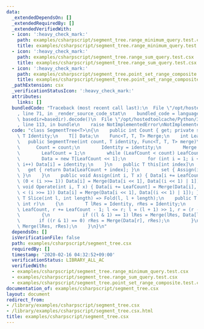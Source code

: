 ```yaml
---
data:
  _extendedDependsOn: []
  _extendedRequiredBy: []
  _extendedVerifiedWith:
  - icon: ':heavy_check_mark:'
    path: examples/csharpscript/segment_tree.range_minimum_query.test.csx
    title: examples/csharpscript/segment_tree.range_minimum_query.test.csx
  - icon: ':heavy_check_mark:'
    path: examples/csharpscript/segment_tree.range_sum_query.test.csx
    title: examples/csharpscript/segment_tree.range_sum_query.test.csx
  - icon: ':heavy_check_mark:'
    path: examples/csharpscript/segment_tree.point_set_range_composite.test.csx
    title: examples/csharpscript/segment_tree.point_set_range_composite.test.csx
  _pathExtension: csx
  _verificationStatusIcon: ':heavy_check_mark:'
  attributes:
    links: []
  bundledCode: "Traceback (most recent call last):\n  File \"/opt/hostedtoolcache/Python/3.8.5/x64/lib/python3.8/site-packages/onlinejudge_verify/documentation/build.py\"\
    , line 71, in _render_source_code_stat\n    bundled_code = language.bundle(stat.path,\
    \ basedir=basedir).decode()\n  File \"/opt/hostedtoolcache/Python/3.8.5/x64/lib/python3.8/site-packages/onlinejudge_verify/languages/csharpscript.py\"\
    , line 113, in bundle\n    raise NotImplementedError\nNotImplementedError\n"
  code: "class SegmentTree<T>\n{\n    public int Count { get; private set; }\n   \
    \ T Identity;\n    T[] Data;\n    Func<T, T, T> Merge;\n    int LeafCount;\n \
    \   public SegmentTree(int count, T identity, Func<T, T, T> merge)\n    {\n  \
    \      Count = count;\n        Identity = identity;\n        Merge = merge;\n\
    \        LeafCount = 1;\n        while (LeafCount < count) LeafCount <<= 1;\n\
    \        Data = new T[LeafCount << 1];\n        for (int i = 1; i < Data.Length;\
    \ i++) Data[i] = identity;\n    }\n    public T this[int index]\n    {\n     \
    \   get { return Data[LeafCount + index]; }\n        set { Assign(index, value);\
    \ }\n    }\n    public void Assign(int i, T x) { Data[i += LeafCount] = x; while\
    \ (0 < (i >>= 1)) Data[i] = Merge(Data[i << 1], Data[(i << 1) | 1]); }\n    public\
    \ void Operate(int i, T x) { Data[i += LeafCount] = Merge(Data[i], x); while (0\
    \ < (i >>= 1)) Data[i] = Merge(Data[i << 1], Data[(i << 1) | 1]); }\n    public\
    \ T Slice(int l, int length) => Fold(l, l + length);\n    public T Fold(int l,\
    \ int r)\n    {\n        T lRes = Identity, rRes = Identity;\n        for (l +=\
    \ LeafCount, r += LeafCount - 1; l <= r; l = (l + 1) >> 1, r = (r - 1) >> 1)\n\
    \        {\n            if ((l & 1) == 1) lRes = Merge(lRes, Data[l]);\n     \
    \       if ((r & 1) == 0) rRes = Merge(Data[r], rRes);\n        }\n        return\
    \ Merge(lRes, rRes);\n    }\n}\n"
  dependsOn: []
  isVerificationFile: false
  path: examples/csharpscript/segment_tree.csx
  requiredBy: []
  timestamp: '2020-02-16 04:32:52+09:00'
  verificationStatus: LIBRARY_ALL_AC
  verifiedWith:
  - examples/csharpscript/segment_tree.range_minimum_query.test.csx
  - examples/csharpscript/segment_tree.range_sum_query.test.csx
  - examples/csharpscript/segment_tree.point_set_range_composite.test.csx
documentation_of: examples/csharpscript/segment_tree.csx
layout: document
redirect_from:
- /library/examples/csharpscript/segment_tree.csx
- /library/examples/csharpscript/segment_tree.csx.html
title: examples/csharpscript/segment_tree.csx
---
```

